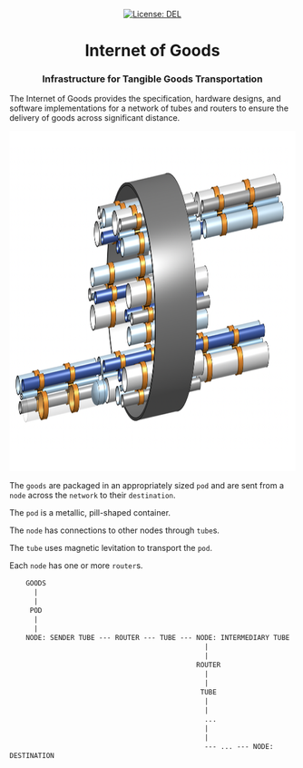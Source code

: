 <p align="center">
    <a target="_blank" href="https://github.com/aveled/internet-of-goods/blob/master/LICENSE">
        <img src="https://img.shields.io/badge/license-DEL-blue.svg?colorB=1380C3&style=for-the-badge" alt="License: DEL">
    </a>
</p>



<h1 align="center">
    Internet of Goods
</h1>



<h3 align="center">
    Infrastructure for Tangible Goods Transportation
</h3>



The Internet of Goods provides the specification, hardware designs, and software implementations for a network of tubes and routers to ensure the delivery of goods across significant distance.


<p align="center">
    <img src="https://raw.githubusercontent.com/aveled/internet-of-goods/master/about/images/iog-sketch.png" height="600px">
</p>


The `goods` are packaged in an appropriately sized `pod` and are sent from a `node` across the `network` to their `destination`.

The `pod` is a metallic, pill-shaped container.

The `node` has connections to other nodes through `tube`s.

The `tube` uses magnetic levitation to transport the `pod`.

Each `node` has one or more `router`s.


```
    GOODS
      |
      |
     POD
      |
      |
    NODE: SENDER TUBE --- ROUTER --- TUBE --- NODE: INTERMEDIARY TUBE
                                                |
                                                |
                                              ROUTER
                                                |
                                                |
                                               TUBE
                                                |
                                                |
                                                ...
                                                |
                                                |
                                                --- ... --- NODE: DESTINATION
```
